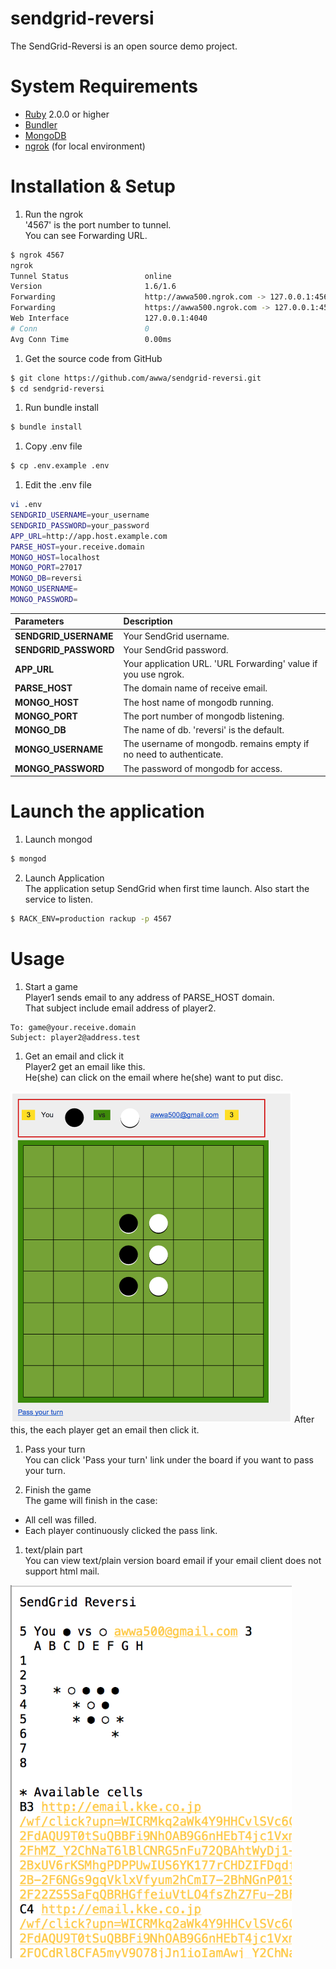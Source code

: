 sendgrid-reversi
================
The SendGrid-Reversi is an open source demo project.  

# System Requirements
* [Ruby](https://www.ruby-lang.org) 2.0.0 or higher
* [Bundler](http://bundler.io/)
* [MongoDB](http://www.mongodb.org/)
* [ngrok](https://ngrok.com/) (for local environment)

# Installation & Setup

1. Run the ngrok  
'4567' is the port number to tunnel.  
You can see Forwarding URL.
``` bash
$ ngrok 4567  
ngrok                                                                                                                                                                                                                         (Ctrl+C to quit)
Tunnel Status                 online
Version                       1.6/1.6
Forwarding                    http://awwa500.ngrok.com -> 127.0.0.1:4567
Forwarding                    https://awwa500.ngrok.com -> 127.0.0.1:4567
Web Interface                 127.0.0.1:4040
# Conn                        0
Avg Conn Time                 0.00ms
```

1. Get the source code from GitHub
``` bash
$ git clone https://github.com/awwa/sendgrid-reversi.git
$ cd sendgrid-reversi
```

1. Run bundle install
``` bash
$ bundle install
```

1. Copy .env file
``` bash
$ cp .env.example .env
```

1. Edit the .env file
``` bash
vi .env
SENDGRID_USERNAME=your_username
SENDGRID_PASSWORD=your_password
APP_URL=http://app.host.example.com
PARSE_HOST=your.receive.domain
MONGO_HOST=localhost
MONGO_PORT=27017
MONGO_DB=reversi
MONGO_USERNAME=
MONGO_PASSWORD=
```

|Parameters           |Description                          |
|:--------------------|:------------------------------------|
|**SENDGRID_USERNAME**|Your SendGrid username.              |
|**SENDGRID_PASSWORD**|Your SendGrid password.              |
|**APP_URL**          |Your application URL. 'URL Forwarding' value if you use ngrok.     |
|**PARSE_HOST**       |The domain name of receive email.        |
|**MONGO_HOST**       |The host name of mongodb running.    |
|**MONGO_PORT**       |The port number of mongodb listening.|
|**MONGO_DB**         |The name of db. 'reversi' is the default.|
|**MONGO_USERNAME**   |The username of mongodb. remains empty if no need to authenticate.|
|**MONGO_PASSWORD**   |The password of mongodb for access.|

# Launch the application
1. Launch mongod  
``` bash
$ mongod
```

2. Launch Application  
The application setup SendGrid when first time launch. Also start the service to listen.  
``` bash
$ RACK_ENV=production rackup -p 4567
```

# Usage

1. Start a game  
Player1 sends email to any address of PARSE_HOST domain.  
That subject include email address of player2.
``` text
To: game@your.receive.domain
Subject: player2@address.test
```
1. Get an email and click it  
Player2 get an email like this.  
He(she) can click on the email where he(she) want to put disc.
<img src="https://raw.githubusercontent.com/awwa/sendgrid-reversi/master/dev/board_html.png" width="450px" />  
After this, the each player get an email then click it.

1. Pass your turn  
You can click 'Pass your turn' link under the board if you want to pass your turn.  

1. Finish the game  
The game will finish in the case:
  * All cell was filled.
  * Each player continuously clicked the pass link.

1. text/plain part  
You can view text/plain version board email if your email client does not support html mail.
<img src="https://raw.githubusercontent.com/awwa/sendgrid-reversi/master/dev/board_plain.png" width="450px" />  
